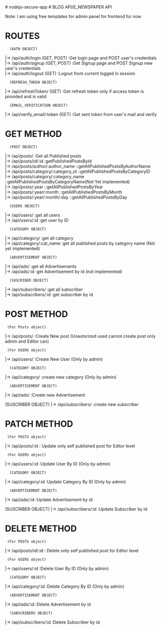﻿﻿# nodejs-secure-app # BLOG API/E_NEWSPAPER API

Note: I am using free templates for admin panel for frontend for now

# ROUTES

      (AUTH OBJECT)

|-> /api/auth/login (GET, POST) :Get login page and POST user's credentials <br />
|-> /api/auth/signup (GET, POST) :Get Signup page and POST Signup new user's credentials <br />
|-> /api/auth/logout (GET) :Logout from current logged in session <br />

      (REFRESH_TOKEN OBJECT)

|-> /api/refreshToken/ (GET) :Get refresh token only if access token is provided and is valid <br />

      (EMAIL_VERIFICATION OBJECT)

|-> /api/verify_email/:token (GET) :Get sent token from user's mail and verify <br />

# GET METHOD <br />

      (POST OBJECT)

|-> /api/posts/ :Get all Published posts <br />
|-> /api/posts/id/:id :getPublishedPostsById <br />
|-> /api/posts/author/:author_name ::getAllPublishedPostsByAuthorName <br />
|-> /api/posts/category/:category_id ::getAllPublishedPostsByCategoryID <br />
|-> /api/posts/category/:category_name ::getAllPublishedPostsByCategoryName(Not Yet implemented) <br />
|-> /api/posts/:year ::getAllPublishedPostsByYear <br />
|-> /api/posts/:year/:month ::getAllPublishedPostsByMonth <br />
|-> /api/posts/:year/:month/:day ::getAllPublishedPostsByDay <br />

      (USERS OBJECT)

|-> /api/users/ :get all users <br />
|-> /api/users/:id :get user by ID <br />

      (CATEGORY OBJECT)

|-> /api/category/ :get all category <br />
|-> /api/category/:cat_name :get all published posts by category name (Not yet implemented) <br />

      (ADVERTISEMENT OBJECT)

|-> /api/ads/ :get all Advertisements <br />
|-> /api/ads/:id :get Advertisement by id (not implemented) <br />

      (SUSCRIBER OBJECT)

|-> /api/subscribers/ :get all subscriber <br />
|-> /api/subscribers/:id :get subscriber by id <br />

# POST METHOD

     (For Posts object)

|-> /api/posts/ :Create New post (Unautorized used cannot create post only admin and Editor can) <br />

     (For USERS object)

|-> /api/users/ :Create New User (Only by admin) <br />

      (CATEGORY OBJECT)

|-> /api/category/ :create new category (Only by admin) <br />

      (ADVERTISEMENT OBJECT)

|-> /api/ads/ :Create new Advertisement <br />

(SUSCRIBER OBJECT)
|-> /api/subscribers/ :create new subscriber <br />

# PATCH METHOD

     (For POSTS object)

|-> /api/posts/:id : Update only self published post for Editor level <br />

     (For USERS object)

|-> /api/users/:id :Update User By ID (Only by admin) <br />

      (CATEGORY OBJECT)

|-> /api/category/:id :Update Category By ID (Only by admin) <br />

      (ADVERTISEMENT OBJECT)

|-> /api/ads/:id :Update Advertisement by id <br />

(SUSCRIBER OBJECT)
|-> /api/subscribers/:id :Update Subscriber by id <br />

# DELETE METHOD

     (For POSTS object)

|-> /api/posts/id/:id : Delete only self published post for Editor level <br />

     (For USERS object)

|-> /api/users/:id :Delete User By ID (Only by admin) <br />

      (CATEGORY OBJECT)

|-> /api/category/:id :Delete Category By ID (Only by admin) <br />

      (ADVERTISEMENT OBJECT)

|-> /api/ads/:id :Delete Advertisement by id <br />

      (SUBSCRIBERS OBJECT)

|-> /api/subscribers/:id :Delete Subscriber by id <br />
